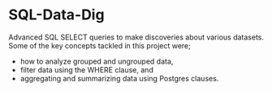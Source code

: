 # SQL-Data-Dig
Advanced SQL SELECT queries to make discoveries about various datasets. 
Some of the key concepts tackled in this project were; 
- how to analyze grouped and ungrouped data, 
- filter data using the WHERE clause, and 
- aggregating and summarizing data using Postgres clauses. 
